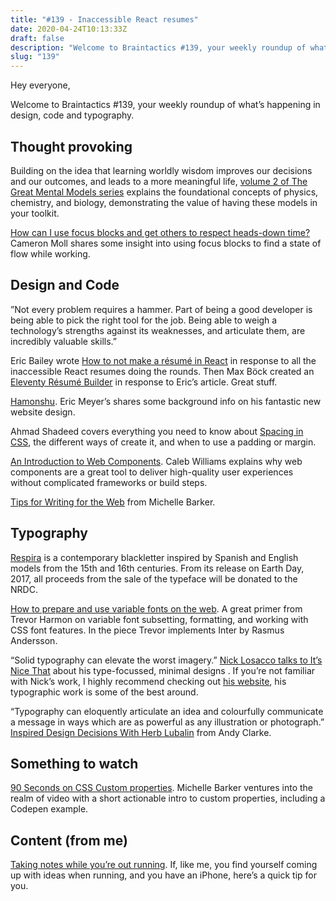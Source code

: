 ```yaml
---
title: "#139 - Inaccessible React resumes"
date: 2020-04-24T10:13:33Z
draft: false
description: "Welcome to Braintactics #139, your weekly roundup of what’s happening in design, code and typography."
slug: "139"
---
```


Hey everyone,

Welcome to Braintactics #139, your weekly roundup of what’s happening in design, code and typography.

## Thought provoking

Building on the idea that learning worldly wisdom improves our decisions and our outcomes, and leads to a more meaningful life, [volume 2 of The Great Mental Models series](https://fs.blog/tgmm/) explains the foundational concepts of physics, chemistry, and biology, demonstrating the value of having these models in your toolkit.

[How can I use focus blocks and get others to respect heads-down time?](http://cameronmoll.com/journal/question-how-can-i-use-focus-blocks-and-heads-down-time) Cameron Moll shares some insight into using focus blocks to find a state of flow while working.

## Design and Code

”Not every problem requires a hammer. Part of being a good developer is being able to pick the right tool for the job. Being able to weigh a technology’s strengths against its weaknesses, and articulate them, are incredibly valuable skills.”

Eric Bailey wrote [How to not make a résumé in React](https://ericwbailey.design/writing/how-to-not-make-a-resume-in-react.html) in response to all the inaccessible React resumes doing the rounds. Then Max Böck created an [Eleventy Résumé Builder](https://mxb.dev/blog/eleventy-resume-builder/) in response to Eric’s article. Great stuff.

[Hamonshu](https://meyerweb.com/eric/thoughts/2020/04/13/hamonshu/). Eric Meyer’s shares some background info on his fantastic new website design.

Ahmad Shadeed covers everything you need to know about [Spacing in CSS](https://ishadeed.com/article/spacing-in-css/), the different ways of create it, and when to use a padding or margin.

[An Introduction to Web Components](https://css-tricks.com/an-introduction-to-web-components/). Caleb Williams explains why web components are a great tool to deliver high-quality user experiences without complicated frameworks or build steps.

[Tips for Writing for the Web](https://css-irl.info/tips-for-writing-for-the-web/) from Michelle Barker.

## Typography

[Respira](https://sharptype.co/typefaces/respira-black/) is a contemporary blackletter inspired by Spanish and English models from the 15th and 16th centuries. From its release on Earth Day, 2017, all proceeds from the sale of the typeface will be donated to the NRDC.

[How to prepare and use variable fonts on the web](https://thetrevorharmon.com/blog/how-to-prepare-and-use-variable-fonts-on-the-web). A great primer from Trevor Harmon on variable font subsetting, formatting, and working with CSS font features. In the piece Trevor implements Inter by Rasmus Andersson.

“Solid typography can elevate the worst imagery.” [Nick Losacco talks to It’s Nice That](https://www.itsnicethat.com/articles/nick-losacco-graphic-design-200420) about his type-focussed, minimal designs . If you’re not familiar with Nick’s work, I highly recommend checking out [his website](https://www.nicklosacco.com/), his typographic work is some of the best around.

“Typography can eloquently articulate an idea and colourfully communicate a message in ways which are as powerful as any illustration or photograph.” [Inspired Design Decisions With Herb Lubalin](https://www.smashingmagazine.com/2020/04/inspired-design-decisions-herb-lubalin/) from Andy Clarke.

## Something to watch

[90 Seconds on CSS Custom properties](https://css-irl.info/video-90-seconds-on-css-custom-properties/). Michelle Barker ventures into the realm of video with a short actionable intro to custom properties, including a Codepen example.

## Content (from me)

[Taking notes while you’re out running](https://harrycresswell.com/articles/taking-notes-while-running/). If, like me, you find yourself coming up with ideas when running, and you have an iPhone, here’s a quick tip for you.
